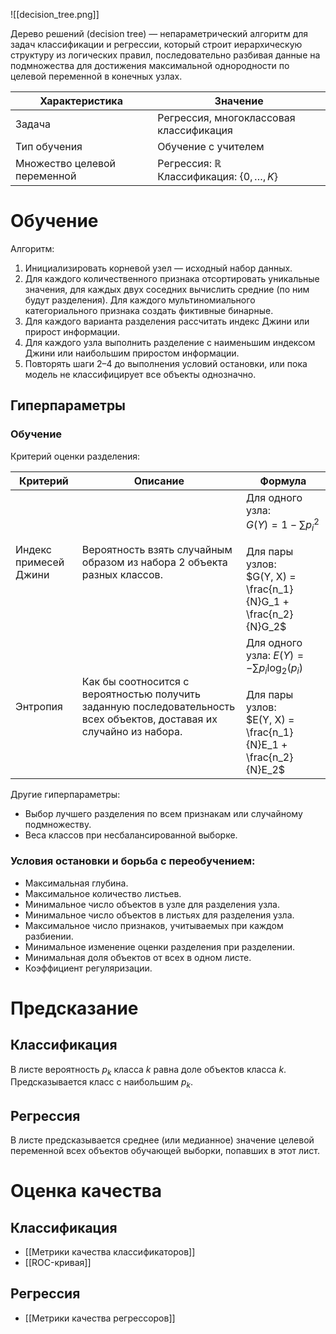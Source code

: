 ![[decision_tree.png]]

Дерево решений (decision tree) — непараметрический алгоритм для задач классификации и регрессии, который строит иерархическую структуру из логических правил, последовательно разбивая данные на подмножества для достижения максимальной однородности по целевой переменной в конечных узлах.

| Характеристика               | Значение                                                     |
| ---------------------------- | ------------------------------------------------------------ |
| Задача                       | Регрессия, многоклассовая классификация                      |
| Тип обучения                 | Обучение с учителем                                          |
| Множество целевой переменной | Регрессия: $\mathbb{R}$ <br>Классификация: $\{0, \dots, K\}$ |

# Обучение

Алгоритм:

1. Инициализировать корневой узел — исходный набор данных.
2. Для каждого количественного признака отсортировать уникальные значения, для каждых двух соседних вычислить средние (по ним будут разделения). Для каждого мультиномиального категориального признака создать фиктивные бинарные.
3. Для каждого варианта разделения рассчитать индекс Джини или прирост информации.
4. Для каждого узла выполнить разделение с наименьшим индексом Джини или наибольшим приростом информации.
5. Повторять шаги 2–4 до выполнения условий остановки, или пока модель не классифицирует все объекты однозначно.

## Гиперпараметры

### Обучение

Критерий оценки разделения:

| Критерий              | Описание                                                                                                              | Формула                                                                                                                     |
| --------------------- | --------------------------------------------------------------------------------------------------------------------- | --------------------------------------------------------------------------------------------------------------------------- |
| Индекс примесей Джини | Вероятность взять случайным образом из набора 2 объекта разных классов.                                               | Для одного узла:<br>$G(Y) = 1 - \sum{p_i^2}$<br><br>Для пары узлов:<br>$G(Y, X) = \frac{n_1}{N}G_1 + \frac{n_2}{N}G_2$      |
| Энтропия              | Как бы соотносится с вероятностью получить заданную последовательность всех объектов, доставая их случайно из набора. | Для одного узла: $E(Y) = - \sum{p_i \log_2(p_i)}$<br><br>Для пары узлов:<br>$E(Y, X) = \frac{n_1}{N}E_1 + \frac{n_2}{N}E_2$ |

Другие гиперпараметры:

- Выбор лучшего разделения по всем признакам или случайному подмножеству.
- Веса классов при несбалансированной выборке.

### Условия остановки и борьба с переобучением:

- Максимальная глубина.
- Максимальное количество листьев.
- Минимальное число объектов в узле для разделения узла.
- Минимальное число объектов в листьях для разделения узла.
- Максимальное число признаков, учитываемых при каждом разбиении.
- Минимальное изменение оценки разделения при разделении.
- Минимальная доля объектов от всех в одном листе.
- Коэффициент регуляризации.

# Предсказание

## Классификация

В листе вероятность $p_k$ класса $k$ равна доле объектов класса $k$. Предсказывается класс с наибольшим $p_k$.

## Регрессия

В листе предсказывается среднее (или медианное) значение целевой переменной всех объектов обучающей выборки, попавших в этот лист.

# Оценка качества

## Классификация

- [[Метрики качества классификаторов]]
- [[ROC-кривая]]

## Регрессия

- [[Метрики качества регрессоров]]